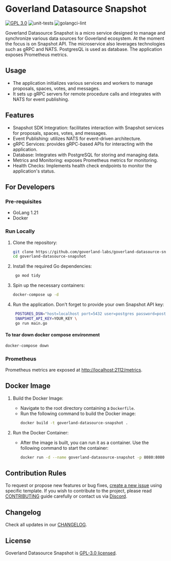 # Goverland Datasource Snapshot

<a href="https://github.com/goverland-labs/goverland-datasource-snapshot?tab=License-1-ov-file" rel="nofollow"><img src="https://img.shields.io/github/license/goverland-labs/goverland-datasource-snapshot" alt="GPL 3.0" style="max-width:100%;"></a>
![unit-tests](https://github.com/goverland-labs/goverland-datasource-snapshot/workflows/unit-tests/badge.svg)
![golangci-lint](https://github.com/goverland-labs/goverland-datasource-snapshot/workflows/golangci-lint/badge.svg)

Goverland Datasource Snapshot is a micro service designed to manage and synchronize various data sources for Goverland ecosystem.
At the moment the focus is on Snapshot API.
The microservice also leverages technologies such as gRPC and NATS.
PostgresQL is used as database.
The application exposes Prometheus metrics.

## Usage

- The application initializes various services and workers to manage proposals, spaces, votes, and messages.
- It sets up gRPC servers for remote procedure calls and integrates with NATS for event publishing.

## Features

- Snapshot SDK Integration: facilitates interaction with Snapshot services for proposals, spaces, votes, and messages.
- Event Publishing: utilizes NATS for event-driven architecture.
- gRPC Services: provides gRPC-based APIs for interacting with the application.
- Database: Integrates with PostgreSQL for storing and managing data.
- Metrics and Monitoring: exposes Prometheus metrics for monitoring.
- Health Checks: Implements health check endpoints to monitor the application's status.

## For Developers

### Pre-requisites

- GoLang 1.21
- Docker

### Run Locally

1. Clone the repository:
   ```bash
   git clone https://github.com/goverland-labs/goverland-datasource-snapshot.git
   cd goverland-datasource-snapshot
   ```
2. Install the required Go dependencies:
   ```bash
    go mod tidy
   ```
3. Spin up the necessary containers:
   ```bash
   docker-compose up -d
   ```
4. Run the application. Don't forget to provide your own Snapshot API key:
   ```bash
    POSTGRES_DSN="host=localhost port=5432 user=postgres password=postgres dbname=postgres sslmode=disable" \
    SNAPSHOT_API_KEY=YOUR_KEY \
    go run main.go
   ```

#### To tear down docker compose environment

```bash
docker-compose down
```

### Prometheus

Prometheus metrics are exposed at [http://localhost:2112/metrics](http://localhost:2112/metrics).

## Docker Image

1. Build the Docker Image:

   - Navigate to the root directory containing a `Dockerfile`.
   - Run the following command to build the Docker image:
     ```bash
     docker build -t goverland-datasource-snapshot .
     ```

2. Run the Docker Container:

   - After the image is built, you can run it as a container. Use the following command to start the container:
     ```bash
     docker run -d --name goverland-datasource-snapshot -p 8080:8080 goverland-datasource-snapshot
     ```

## Contribution Rules

To request or propose new features or bug fixes, [create a new issue](https://github.com/goverland-labs/goverland-datasource-snapshot/issues/new/choose) using specific template.
If you wish to contribute to the project, please read [CONTRIBUTING](CONTRIBUTING.md) guide carefully
or contact us via [Discord](https://discord.gg/uerWdwtGkQ).

## Changelog

Check all updates in our [CHANGELOG](CHANGELOG.md).

## License

Goverland Datasource Snapshot is [GPL-3.0 licensed](./LICENSE).
